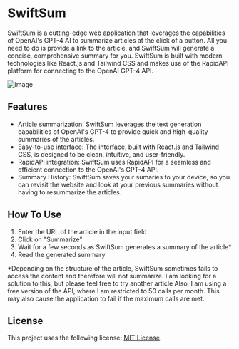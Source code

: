 # SwiftSum

SwiftSum is a cutting-edge web application that leverages the capabilities of OpenAI's GPT-4 AI to summarize articles at the click of a button. All you need to do is provide a link to the article, and SwiftSum will generate a concise, comprehensive summary for you. SwiftSum is built with modern technologies like React.js and Tailwind CSS and makes use of the RapidAPI platform for connecting to the OpenAI GPT-4 API.

![Image](https://cdn.discordapp.com/attachments/616291498677370905/1113555823684231401/image.png)
## Features

- Article summarization: SwiftSum leverages the text generation capabilities of OpenAI's GPT-4 to provide quick and high-quality summaries of the articles.
- Easy-to-use interface: The interface, built with React.js and Tailwind CSS, is designed to be clean, intuitive, and user-friendly.
- RapidAPI integration: SwiftSum uses RapidAPI for a seamless and efficient connection to the OpenAI's GPT-4 API.
- Summary History: SwiftSum saves your sumaries to your device, so you can revisit the website and look at your previous summaries without having to resummarize the articles.

## How To Use

1. Enter the URL of the article in the input field
2. Click on "Summarize"
3. Wait for a few seconds as SwiftSum generates a summary of the article*
4. Read the generated summary

*Depending on the structure of the article, SwiftSum sometimes fails to access the content and therefore will not summarize. I am looking for a solution to this, but please feel free to try another article
Also, I am using a free version of the API, where I am restricted to 50 calls per month. This may also cause the application to fail if the maximum calls are met.





## License

This project uses the following license: [MIT License](LICENSE).

